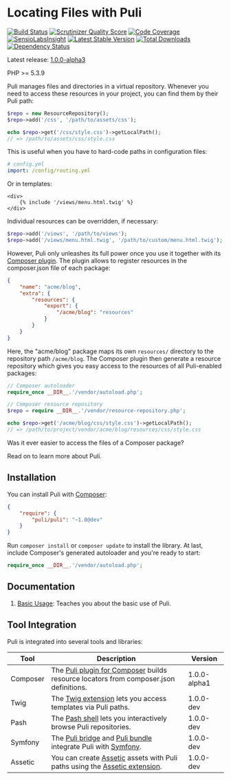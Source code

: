 Locating Files with Puli
========================

[![Build Status](https://travis-ci.org/puli/puli.png?branch=master)](https://travis-ci.org/puli/puli)
[![Scrutinizer Quality Score](https://scrutinizer-ci.com/g/puli/puli/badges/quality-score.png?s=f1fbf1884aed7f896c18fc237d3eed5823ac85eb)](https://scrutinizer-ci.com/g/puli/puli/)
[![Code Coverage](https://scrutinizer-ci.com/g/puli/puli/badges/coverage.png?s=5d83649f6fc3a9754297da9dc0d997be212c9145)](https://scrutinizer-ci.com/g/puli/puli/)
[![SensioLabsInsight](https://insight.sensiolabs.com/projects/728198dc-dc0f-4bab-b5c0-c0b4e2a55bce/mini.png)](https://insight.sensiolabs.com/projects/728198dc-dc0f-4bab-b5c0-c0b4e2a55bce)
[![Latest Stable Version](https://poser.pugx.org/puli/puli/v/stable.png)](https://packagist.org/packages/puli/puli)
[![Total Downloads](https://poser.pugx.org/puli/puli/downloads.png)](https://packagist.org/packages/puli/puli)
[![Dependency Status](https://www.versioneye.com/php/puli:puli/1.0.0/badge.png)](https://www.versioneye.com/php/puli:puli/1.0.0)

Latest release: [1.0.0-alpha3](https://packagist.org/packages/puli/puli#1.0.0-alpha3)

PHP >= 5.3.9

Puli manages files and directories in a virtual repository. Whenever you need
to access these resources in your project, you can find them by their Puli path:

```php
$repo = new ResourceRepository();
$repo->add('/css', '/path/to/assets/css');

echo $repo->get('/css/style.css')->getLocalPath();
// => /path/to/assets/css/style.css
```

This is useful when you have to hard-code paths in configuration files:

```yaml
# config.yml
import: /config/routing.yml
```

Or in templates:

```jinja
<div>
    {% include '/views/menu.html.twig' %}
</div>
```

Individual resources can be overridden, if necessary:

```php
$repo->add('/views', '/path/to/views');
$repo->add('/views/menu.html.twig', '/path/to/custom/menu.html.twig');
```

However, Puli only unleashes its full power once you use it together with its
[Composer plugin]. The plugin allows to register resources in the composer.json
file of each package:

```json
{
    "name": "acme/blog",
    "extra": {
        "resources": {
            "export": {
                "/acme/blog": "resources"
            }
        }
    }
}
```

Here, the "acme/blog" package maps its own `resources/` directory to the
repository path `/acme/blog`. The Composer plugin then generate a resource
repository which gives you easy access to the resources of all Puli-enabled
packages:

```php
// Composer autoloader
require_once __DIR__.'/vendor/autoload.php';

// Composer resource repository
$repo = require __DIR__.'/vendor/resource-repository.php';

echo $repo->get('/acme/blog/css/style.css')->getLocalPath();
// => /path/to/project/vendor/acme/blog/resources/css/style.css
```

Was it ever easier to access the files of a Composer package?

Read on to learn more about Puli.

Installation
------------

You can install Puli with [Composer]:

```json
{
    "require": {
        "puli/puli": "~1.0@dev"
    }
}
```

Run `composer install` or `composer update` to install the library. At last, include Composer's generated autoloader and you're ready to start:

```php
require_once __DIR__.'/vendor/autoload.php';
```

Documentation
-------------

1. [Basic Usage]: Teaches you about the basic use of Puli.

Tool Integration
----------------

Puli is integrated into several tools and libraries:

Tool     | Description                                                                             | Version
-------- | --------------------------------------------------------------------------------------- | ---------------
Composer | The [Puli plugin for Composer] builds resource locators from composer.json definitions. | 1.0.0-alpha1
Twig     | The [Twig extension] lets you access templates via Puli paths.                          | 1.0.0-dev
Pash     | The [Pash shell] lets you interactively browse Puli repositories.                       | 1.0.0-dev
Symfony  | The [Puli bridge] and [Puli bundle] integrate Puli with [Symfony].                      | 1.0.0-dev
Assetic  | You can create [Assetic] assets with Puli paths using the [Assetic extension].          | 1.0.0-dev

[Composer]: https://getcomposer.org
[Basic Usage]: doc/1-basic-usage.md
[Advanced Usage]: doc/2-advanced-usage.md
[Composer plugin]: https://github.com/puli/composer-puli-plugin
[Puli plugin for Composer]: https://github.com/puli/composer-puli-plugin
[Twig extension]: https://github.com/puli/twig-puli-extension
[Puli bridge]: https://github.com/puli/symfony-puli-bridge
[Puli bundle]: https://github.com/puli/symfony-puli-bundle
[Pash shell]: https://github.com/puli/pash
[Assetic extension]: https://github.com/puli/assetic-puli-extension
[Symfony]: http://symfony.com
[Twig]: http://twig.sensiolabs.org
[Config]: http://symfony.com/doc/current/components/config/introduction.html
[HttpKernel]: http://symfony.com/doc/current/components/http_kernel/introduction.html
[Assetic]: https://github.com/kriswallsmith/assetic
[`Puli\Extension`]: src/Extension
